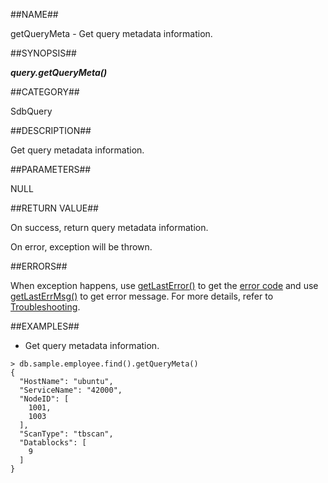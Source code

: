 
##NAME##

getQueryMeta - Get query metadata information.

##SYNOPSIS##

***query.getQueryMeta()***

##CATEGORY##

SdbQuery

##DESCRIPTION##

Get query metadata information.

##PARAMETERS##

NULL

##RETURN VALUE##

On success, return query metadata information.

On error, exception will be thrown.

##ERRORS##

When exception happens, use [getLastError()](manual/Manual/Sequoiadb_Command/Global/getLastError.md) to get the [error code](manual/Manual/Sequoiadb_error_code.md) and use [getLastErrMsg()](manual/Manual/Sequoiadb_Command/Global/getLastErrMsg.md) to get error message. For more details, refer to [Troubleshooting](manual/FAQ/faq_sdb.md).

##EXAMPLES##

* Get query metadata information.

```lang-javascript
> db.sample.employee.find().getQueryMeta()
{
  "HostName": "ubuntu",
  "ServiceName": "42000",
  "NodeID": [
    1001,
    1003
  ],
  "ScanType": "tbscan",
  "Datablocks": [
    9
  ]
} 
```